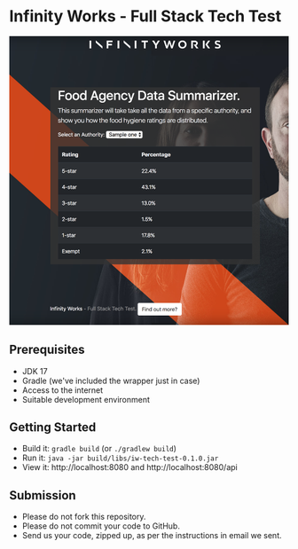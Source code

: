 # Infinity Works - Full Stack Tech Test

![Preview of Frontend](preview.png)

## Prerequisites

* JDK 17
* Gradle (we've included the wrapper just in case)
* Access to the internet
* Suitable development environment

## Getting Started

* Build it: `gradle build` (or `./gradlew build`)
* Run it: `java -jar build/libs/iw-tech-test-0.1.0.jar`
* View it: http://localhost:8080 and http://localhost:8080/api

## Submission

* Please do not fork this repository.
* Please do not commit your code to GitHub.
* Send us your code, zipped up, as per the instructions in email we sent.
